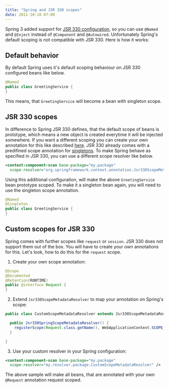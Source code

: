 ```yaml
---
title: "Spring and JSR 330 scopes"
date: 2011-10-18 07:09
---
```


Spring 3 added support for [JSR 330 configuration](http://download.oracle.com/javaee/6/api/javax/inject/package-summary.html), so you can use `@Named` and  `@Inject` instead of `@Component` and `@Autowired`. Unfortunately Spring's default scoping is not compatible with JSR 330. Here is how it works:

## Default behavior
By default Spring uses it's default scoping behaviour on JSR 330 configured beans like below.

```java
@Named
public class GreetingService {
}
```

This means, that `GreetingService` will become a bean with singleton scope.

## JSR 330 scopes
In difference to Spring JSR 330 defines, that the default scope of beans is prototype, which means a new object is created everytime it will be injected somewhere. If you want a different scoping you can create your own annotation for this like described [here](http://download.oracle.com/javaee/6/api/javax/inject/Scope.html). JSR 330 already comes with a predifined scope annotation for [singletons](http://download.oracle.com/javaee/6/api/javax/inject/Singleton.html). To make Spring behave as specified in JSR 330, you can use a different scope resolver like below.

```xml
<context:component-scan base-package="my.package"
  scope-resolver="org.springframework.context.annotation.Jsr330ScopeMetadataResolver" />
```

Using this additional configuration, will make the above `GreetingService` bean prototype scoped. To make it a singleton bean again, you will need to use the singleton scope annotation.

```java
@Named
@Singleton
public class GreetingService {
}
```

## Custom scopes for JSR 330
Spring comes with further scopes like `request` or `session`. JSR 330 does not support them out of the box. You will have to create your own annotations for this. Let's look, how to do this for the `request` scope.

1. Create your own scope annotation:

```java
@Scope
@Documented
@Retention(RUNTIME)
public @interface Request {
}
```

2. Extend `Jsr330ScopeMetadataResolver` to map your annotation on Spring's
   scope:

```java
public class CustomScopeMetadataResolver extends Jsr330ScopeMetadataResolver {

  public Jsr330SpringScopeMetadataResolver() {
    registerScope(Request.class.getName(), WebApplicationContext.SCOPE_REQUEST);
  }

}
```

3. Use your custom resolver in your Spring configuration:

```xml
<context:component-scan base-package="my.package"
  scope-resolver="my.resolver.package.CustomScopeMetadataResolver" />
```

The above sample will make all beans, that are annotated with your own `@Request` annotation request scoped.

